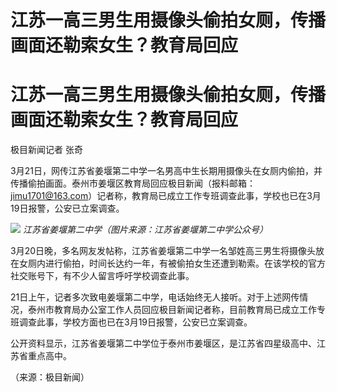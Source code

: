 # 江苏一高三男生用摄像头偷拍女厕，传播画面还勒索女生？教育局回应

# 江苏一高三男生用摄像头偷拍女厕，传播画面还勒索女生？教育局回应

极目新闻记者 张奇

3月21日，网传江苏省姜堰第二中学一名男高中生长期用摄像头在女厕内偷拍，并传播偷拍画面。泰州市姜堰区教育局回应极目新闻（报料邮箱：jimu1701@163.com）记者称，教育局已成立工作专班调查此事，学校也已在3月19日报警，公安已立案调查。

![](https://inews.gtimg.com/om_bt/OYmSd67xX3Ryaf9ViGqYgxUEGVs0Oj95DygGZmwvyAsIQAA/1000)
_江苏省姜堰第二中学（图片来源：江苏省姜堰第二中学公众号）_

3月20日晚，多名网友发帖称，江苏省姜堰第二中学一名邹姓高三男生将摄像头放在女厕内进行偷拍，时间长达约一年，有被偷拍女生还遭到勒索。在该学校的官方社交账号下，有不少人留言呼吁学校调查此事。

21日上午，记者多次致电姜堰第二中学，电话始终无人接听。对于上述网传情况，泰州市教育局办公室工作人员回应极目新闻记者称，目前教育局已成立工作专班调查此事，学校方面也已在3月19日报警，公安已立案调查。

公开资料显示，江苏省姜堰第二中学位于泰州市姜堰区，是江苏省四星级高中、江苏省重点高中。

（来源：极目新闻）

